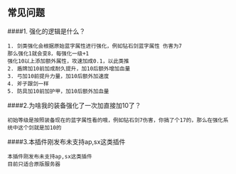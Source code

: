 ## 常见问题

####1. 强化的逻辑是什么？

```
1. 剑类强化会根据原始蓝字属性进行强化，例如钻石剑蓝字属性 伤害为7 
那么强化1就会变8，每强化一级+1
强化10以上添加额外属性，攻速加成0.1，以此类推
2. 盾牌加10前加成耐久提升，加10后额外增加血量
3. 弓加10前提升力量，加10后额外加速度
4. 斧子跟剑一样
5. 防具加10前加护甲，加10后额外加血量
```
####2.为啥我的装备强化了一次加直接加10了？
```
初始等级是按照装备现在的蓝字属性看的哦，例如钻石剑7伤害，你搞了个17的，那么在强化系统中这个剑就是加10的
```
####3.本插件刚发布未支持ap,sx这类插件
```
本插件刚发布未支持ap,sx这类插件
目前只适合原版服务器
```